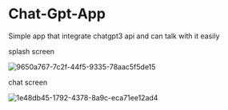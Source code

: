 # Chat-Gpt-App
Simple app that integrate chatgpt3 api and can talk with it easily

splash screen 


![9650a767-7c2f-44f5-9335-78aac5f5de15](https://user-images.githubusercontent.com/85325746/235639370-7c7cbc56-b687-490e-a645-09b999ab48b4.jpeg)

chat screen

![1e48db45-1792-4378-8a9c-eca71ee12ad4](https://user-images.githubusercontent.com/85325746/235639448-553032bd-1e05-4cbf-a2c0-6d9d6e672e6e.jpeg)
